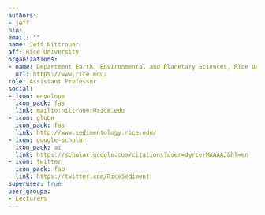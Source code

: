 ```yaml
---
authors:
- jeff
bio:
email: ""
name: Jeff Nittrouer
aff: Rice University
organizations:
- name: Department Earth, Environmental and Planetary Sciences, Rice University
  url: https://www.rice.edu/
role: Assistant Professor
social:
- icon: envelope
  icon_pack: fas
  link: mailto:nittrouer@rice.edu
- icon: globe
  icon_pack: fas
  link: http://www.sedimentology.rice.edu/
- icon: google-scholar
  icon_pack: ai
  link: https://scholar.google.com/citations?user=dyrcerMAAAAJ&hl=en
- icon: twitter
  icon_pack: fab
  link: https://twitter.com/RiceSediment
superuser: true
user_groups:
- Lecturers
---
```

